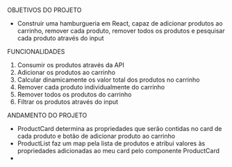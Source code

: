 OBJETIVOS DO PROJETO
  - Construir uma hamburgueria em React, capaz de adicionar produtos ao carrinho, remover cada produto, remover todos os produtos e pesquisar cada produto através do input
  
FUNCIONALIDADES

1. Consumir os produtos através da API
2. Adicionar os produtos ao carrinho
3. Calcular dinamicamente os valor total dos produtos no carrinho
4. Remover cada produto individualmente do carrinho
5. Remover todos os produtos do carrinho
6. Filtrar os produtos através do input

ANDAMENTO DO PROJETO
- ProductCard determina as propriedades que serão contidas no card de cada produto e botão de adicionar produto ao carrinho
- ProductList faz um map pela lista de produtos e atribui valores às propriedades adicionadas ao meu card pelo componente ProductCard
- 